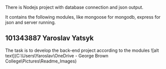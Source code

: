 There is Nodejs project with database connection and json output.

It contains the following modules, like mongoose for mongodb, express for json and server running.




## 101343887 Yaroslav Yatsyk

The task is to develop the back-end project according to the modules
![alt text](C:\Users\Yaroslav\OneDrive - George Brown College\Pictures\Readme_Images)
